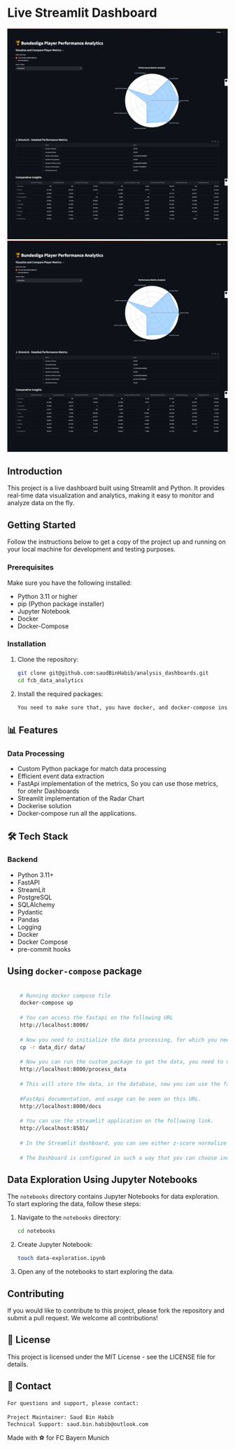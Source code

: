 # Live Streamlit Dashboard

![Dashboard Image 1](static_files/streamit.png)
![Dashboard Image 2](static_files/streamit.png)

## Introduction

This project is a live dashboard built using Streamlit and Python. It provides real-time data visualization and analytics, making it easy to monitor and analyze data on the fly.

## Getting Started

Follow the instructions below to get a copy of the project up and running on your local machine for development and testing purposes.

### Prerequisites

Make sure you have the following installed:

- Python 3.11 or higher
- pip (Python package installer)
- Jupyter Notebook
- Docker
- Docker-Compose

### Installation

1. Clone the repository:

   ```sh
   git clone git@github.com:saudBinHabib/analysis_dashboards.git
   cd fcb_data_analytics
   ```

2. Install the required packages:

   ```sh
   You need to make sure that, you have docker, and docker-compose installed.
   ```

## 📊 Features

### Data Processing

- Custom Python package for match data processing
- Efficient event data extraction
- FastApi implementation of the metrics, So you can use those metrics, for otehr Dashboards
- Streamlit implementation of the Radar Chart
- Dockerise solution
- Docker-compose run all the applications.

## 🛠 Tech Stack

### Backend

- Python 3.11+
- FastAPI
- StreamLit
- PostgreSQL
- SQLAlchemy
- Pydantic
- Pandas
- Logging
- Docker
- Docker Compose
- pre-commit hooks

## Using `docker-compose` package

```sh

    # Running docker compose file
    docker-compose up

    # You can access the fastapi on the following URL
    http://localhost:8000/

    # Now you need to initialize the data processing, for which you need to store event, and stats related files in the root level data directory.
    cp -r data_dir/ data/

    # Now you can run the custom_package to get the data, you need to use the following URL
    http://localhost:8000/process_data

    # This will store the data, in the database, now you can use the fastapi, and streamlit, now when the data is stored in the database.

    #FastApi documentation, and usage can be seen on this URL.
    http://localhost:8000/docs

    # You can use the streamlit application on the following link.
    http://localhost:8501/

    # In the Streamlit dashboard, you can see either z-score normalize data for each player on various metrics to do scaling of the data on various metrics, Or you can use normal metrics for seeing actual value of the metrics.

    # The Dashboard is configured in such a way that you can choose individual player, and then see the performance of that player on a radar chart.


```

## Data Exploration Using Jupyter Notebooks

The `notebooks` directory contains Jupyter Notebooks for data exploration. To start exploring the data, follow these steps:

1. Navigate to the `notebooks` directory:

   ```sh
   cd notebooks
   ```

2. Create Jupyter Notebook:

   ```sh
   touch data-exploration.ipynb
   ```

3. Open any of the notebooks to start exploring the data.

## Contributing

If you would like to contribute to this project, please fork the repository and submit a pull request. We welcome all contributions!

## 📄 License

This project is licensed under the MIT License - see the LICENSE file for details.

## 📧 Contact

    For questions and support, please contact:

    Project Maintainer: Saud Bin Habib
    Technical Support: saud.bin.habib@outlook.com

Made with ⚽️ for FC Bayern Munich
